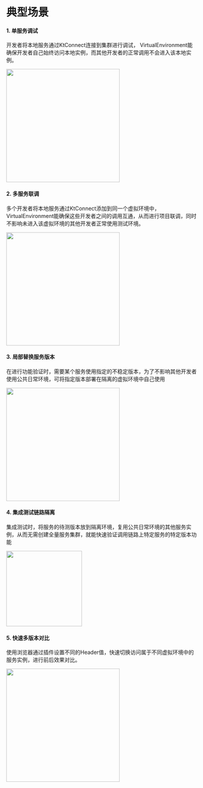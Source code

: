 # 典型场景

#### 1. 单服务调试

开发者将本地服务通过KtConnect连接到集群进行调试， VirtualEnvironment能确保开发者自己始终访问本地实例，而其他开发者的正常调用不会进入该本地实例。

<img src="https://virtual-environment.oss-cn-zhangjiakou.aliyuncs.com/image/typical-scenario-1.jpg" height="300px"/>

#### 2. 多服务联调

多个开发者将本地服务通过KtConnect添加到同一个虚拟环境中， VirtualEnvironment能确保这些开发者之间的调用互通，从而进行项目联调，同时不影响未进入该虚拟环境的其他开发者正常使用测试环境。

<img src="https://virtual-environment.oss-cn-zhangjiakou.aliyuncs.com/image/typical-scenario-2.jpg" height="300px"/>

#### 3. 局部替换服务版本

在进行功能验证时，需要某个服务使用指定的不稳定版本，为了不影响其他开发者使用公共日常环境，可将指定版本部署在隔离的虚拟环境中自己使用

<img src="https://virtual-environment.oss-cn-zhangjiakou.aliyuncs.com/image/typical-scenario-3.jpg" height="300px"/>

#### 4. 集成测试链路隔离

集成测试时，将服务的待测版本放到隔离环境，复用公共日常环境的其他服务实例，从而无需创建全量服务集群，就能快速验证调用链路上特定服务的特定版本功能

<img src="https://virtual-environment.oss-cn-zhangjiakou.aliyuncs.com/image/typical-scenario-4.jpg" height="200px"/>

#### 5. 快速多版本对比

使用浏览器通过插件设置不同的Header值，快速切换访问属于不同虚拟环境中的服务实例，进行前后效果对比。

<img src="https://virtual-environment.oss-cn-zhangjiakou.aliyuncs.com/image/typical-scenario-5.jpg" height="300px"/>
